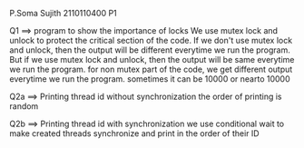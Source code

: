 P.Soma Sujith
2110110400
P1

Q1 ==> program to show the importance of locks
We use mutex lock and unlock to protect the critical section of the code. If we don't use mutex lock and unlock, then the output will be different everytime we run the program. But if we use mutex lock and unlock, then the output will be same everytime we run the program.
for non mutex part of the code, we get different output everytime we run the program.
sometimes it can be 10000 or nearto 10000

Q2a ==> Printing thread id without synchronization
the order of printing is random

Q2b ==> Printing thread id with synchronization
we use conditional wait to make created threads synchronize and print in the order of their ID

